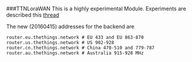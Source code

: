 ###TTNLoraWAN
This is a highly experimental Module. Experiments are described this [thread](http://forum.z-wave.me/viewtopic.php?f=3419&t=22272&p=58986)    

The new (20160415) addresses for the backend are     
```    
router.eu.thethings.network # EU 433 and EU 863-870
router.us.thethings.network # US 902-928
router.cn.thethings.network # China 470-510 and 779-787
router.au.thethings.network # Australia 915-928 MHz    
```    
